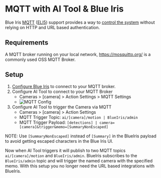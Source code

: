 # MQTT with AI Tool & Blue Iris

Blue Iris [MQTT](https://mqtt.org/) ([ELI5](https://www.reddit.com/r/homeautomation/comments/515fh5/eli5_mqtt/))
support provides a way to [control the system](https://wiki.instar.com/Software/Windows/Blue_Iris_v5/INSTAR_MQTT/#controlling-blueiris-through-mqtt)
without relying on HTTP and URL based authentication.

## Requirements

A MQTT broker running on your local network, https://mosquitto.org/ is a commonly used OSS MQTT Broker.

## Setup

1.  [Configure Blue Iris](https://wiki.instar.com/Software/Windows/Blue_Iris_v5/INSTAR_MQTT/#configuring-the-blueiris-mqtt-service)
    to connect to your MQTT broker.
1.  Configure AI Tool to connect to your MQTT Broker
    * Cameras > [camera] > Action Settings > MQTT Settings
    * ![MQTT Config](https://imgur.com/S4sDjzs.png)
1.  Configure AI Tool to trigger the Camera via MQTT
    * Cameras > [camera] > Action Settings
    * MQTT Trigger Topic: `ai/[camera]/motion | BlueIris/admin`
    * MQTT Trigger Payload: `[detections] | camera=[camera]&trigger&memo=[SummaryNonEscaped]`

NOTE: Use `[SummaryNonEscaped]` instead of `[Summary]` in the BlueIris payload to avoid getting escaped characters in
the Blue Iris UI.

Now when AI Tool triggers it will publish to two MQTT topics `ai/[camera]/motion` and `BlueIris/admin`. BlueIris
subscribes to the `BlueIris/admin` topic and will trigger the named camera with the specified memo. With this setup
you no longer need the URL based integrations with BlueIris.